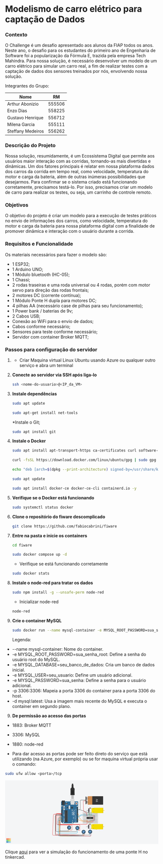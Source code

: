 # Modelismo de carro elétrico para captação de Dados
### Contexto
O Challenge é um desafio apresentado aos alunos da FIAP todos os anos. Neste ano, o desafio para os estudantes do primeiro ano de Engenharia de Software foi a popularização da Fórmula E, trazida pela empresa Tech Mahindra. Para nossa solução, é necessário desenvolver um modelo de um carro elétrico para simular um carro real, a fim de realizar testes com a captação de dados dos sensores treinados por nós, envolvendo nossa solução.

Integrantes do Grupo:

Nome   | RM
--------- | ------
Arthur Abonizio | 555506 
Enzo Dias | 558225
Gustavo Henrique | 556712
Milena Garcia | 555111
Steffany Medeiros | 556262

### Descrição do Projeto
Nossa solução, resumidamente, é um Ecossistema Digital que permite aos usuários maior interação com as corridas, tornando-as mais divertidas e dinâmicas. Um dos fatores principais é relatar em nossa plataforma dados dos carros da corrida em tempo real, como velocidade, temperatura do motor e carga da bateria, além de outras inúmeras possibilidades que desejarmos. Para confirmar se o sistema criado está funcionando corretamente, precisamos testá-lo. Por isso, precisamos criar um modelo de carro para realizar os testes, ou seja, um carrinho de controle remoto.

### Objetivos
O objetivo do projeto é criar um modelo para a execução de testes práticos no envio de informações dos carros, como velocidade, temperatura do motor e carga da bateria para nossa plataforma digital com a finalidade de promover dinâmica e interação com o usuário durante a corrida.


### Requisitos e Funcionalidade
Os materiais necessários para fazer o modelo são:
* 1 ESP32;
* 1 Arduino UNO;
* 1 Módulo bluetooth (HC-05);
* 1 Chassi;
* 2 rodas traseiras e uma roda universal ou 4 rodas, porém com motor servo para direção das rodas frontais;
* 2 motores DC (corrente contínua);
* 1 Módulo Ponte H dupla para motores DC;
* 4 pilhas AA (necessário case de pilhas para seu funcionamento);
* 1 Power bank / baterias de 9v;
* 2 Cabos USB;
* Conexão ao WiFi para o envio de dados;
* Cabos conforme necessário;
* Sensores para teste conforme necessário;
* Servidor com container Broker MQTT;

### Passos para configuração do servidor

1. * Criar Maquina virtual Linux Ubuntu usando Azure ou qualquer outro serviço e abra um terminal

2. **Conecte ao servidor via SSH após liga-lo**

    ```bash
    ssh <nome-do-usuario>@<IP_da_VM>
    ```

2. **Instale dependências**

    ```bash
    sudo apt update
    ```
    ```bash
    sudo apt-get install net-tools
    ```
    *Instale o Git;

    ```bash
    sudo apt install git
    ```

3. **Instale o Docker**

    ```bash
    sudo apt install apt-transport-https ca-certificates curl software-properties-common -y
    ```

    ```bash
    curl -fsSL https://download.docker.com/linux/ubuntu/gpg | sudo gpg --dearmor -o /usr/share/keyrings/docker-archive-keyring.gpg
    ```

    ```bash
    echo "deb [arch=$(dpkg --print-architecture) signed-by=/usr/share/keyrings/docker-archive-keyring.gpg] https://download.docker.com/linux/ubuntu $(lsb_release -cs) stable" | sudo tee /etc/apt/sources.list.d/docker.list > /dev/null
    ```

    ```bash
    sudo apt update
    ```

    ```bash
    sudo apt install docker-ce docker-ce-cli containerd.io -y
    ```

4. **Verifique se o Docker está funcionando**

    ```bash
    sudo systemctl status docker
    ```

5. **Clone o repositório do fiware descomplicado**

    ```bash
    git clone https://github.com/fabiocabrini/fiware
    ```

6. **Entre na pasta e inicie os containers**

    ```bash
    cd fiware
    ```

    ```bash
    sudo docker compose up -d
    ```

    * Verifique se está funcionando corretamente

    ```bash
    sudo docker stats
    ```

7. **Instale o node-red para tratar os dados**

   ```bash
   sudo npm install -g --unsafe-perm node-red
   ```

   * Inicializar node-red

   ```bash
   node-red
   ```

8. **Crie o container MySQL**

   ```bash
   sudo docker run --name mysql-container -e MYSQL_ROOT_PASSWORD=sua_senha_root -e MYSQL_DATABASE=seu_banco_de_dados -e MYSQL_USER=seu_usuario -e MYSQL_PASSWORD=sua_senha -p 3306:3306 -d mysql:latest
   ````

   Legenda:
* --name mysql-container: Nome do container.
* -e MYSQL_ROOT_PASSWORD=sua_senha_root: Define a senha do usuário root do MySQL.
* -e MYSQL_DATABASE=seu_banco_de_dados: Cria um banco de dados inicial.
* -e MYSQL_USER=seu_usuario: Define um usuário adicional.
* -e MYSQL_PASSWORD=sua_senha: Define a senha para o usuário adicional.
* -p 3306:3306: Mapeia a porta 3306 do container para a porta 3306 do host.
* -d mysql:latest: Usa a imagem mais recente do MySQL e executa o container em segundo plano.

9. **De permissão ao acesso das portas**

* 1883: Broker MQTT
* 3306: MySQL
* 1880: node-red

* Para dar acesso as portas pode ser feito direto do serviço que está utilizando (na Azure, por exemplo) ou se for maquina virtual própria usar o comando:

```bash
sudo ufw allow <porta>/tcp
```


![Esquematização da simulação da ponte H no tinkercad](https://github.com/guta231/modelismo-carro-eletrico/blob/main/Simulção%20de%20funcionamento%20de%20controle%20de%20motores%20com%20ponte%20H.png)

Clique [aqui](https://www.tinkercad.com/things/435US7UQ3Br-simulcao-de-funcionamento-de-controle-de-motores-com-ponte-h/editel?sharecode=-I9c74cXKC-TmST46V9TmLGtamamGN4YTIUSaphgF8g) para ver a simulação do funcionamento de uma ponte H no tinkercad.
